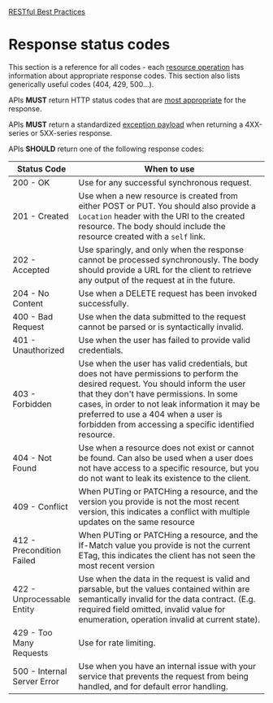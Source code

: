 [RESTful Best Practices](Home)

Response status codes
=====================

<span
class="aui-icon aui-icon-small aui-iconfont-warning confluence-information-macro-icon"></span>

This section is a reference for all codes - each [resource
operation](6-Resource-Operations) has information about
appropriate response codes. This section also lists generically useful
codes (404, 429, 500...).

  

APIs **MUST** return HTTP status codes that are
<a href="https://httpstatuses.com" class="external-link">most appropriate</a>
for the response.

APIs **MUST** return a
standardized [exception payload](8-Error-Responses) when returning a
4XX-series or 5XX-series response.

APIs **SHOULD** return one of the following response codes:

<table>
<colgroup>
<col style="width: 11%" />
<col style="width: 88%" />
</colgroup>
<thead>
<tr class="header">
<th>Status Code</th>
<th>When to use</th>
</tr>
</thead>
<tbody>
<tr class="odd">
<td>200 - OK</td>
<td>Use for any successful synchronous request.</td>
</tr>
<tr class="even">
<td>201 - Created</td>
<td>Use when a new resource is created from either POST or PUT. You should also provide a <code>Location</code> header with the URI to the created resource. The body should include the resource created with a <code>self</code> link.</td>
</tr>
<tr class="odd">
<td>202 - Accepted</td>
<td>Use sparingly, and only when the response cannot be processed synchronously. The body should provide a URL for the client to retrieve any output of the request at in the future.</td>
</tr>
<tr class="even">
<td>204 - No Content</td>
<td>Use when a DELETE request has been invoked successfully.</td>
</tr>
<tr class="odd">
<td>400 - Bad Request</td>
<td>Use when the data submitted to the request cannot be parsed or is syntactically invalid.</td>
</tr>
<tr class="even">
<td>401 - Unauthorized</td>
<td>Use when the user has failed to provide valid credentials.</td>
</tr>
<tr class="odd">
<td>403 - Forbidden</td>
<td>Use when the user has valid credentials, but does not have permissions to perform the desired request. You should inform the user that they don't have permissions. In some cases, in order to not leak information it may be preferred to use a 404 when a user is forbidden from accessing a specific identified resource.</td>
</tr>
<tr class="even">
<td>404 - Not Found</td>
<td>Use when a resource does not exist or cannot be found. Can also be used when a user does not have access to a specific resource, but you do not want to leak its existence to the client.</td>
</tr>
<tr class="odd">
<td>409 - Conflict</td>
<td>When PUTing or PATCHing a resource, and the version you provide is not the most recent version, this indicates a conflict with multiple updates on the same resource</td>
</tr>
<tr class="even">
<td>412 - Precondition Failed</td>
<td>When PUTing or PATCHing a resource, and the If-Match value you provide is not the current ETag, this indicates the client has not seen the most recent version</td>
</tr>
<tr class="odd">
<td><span style="color: rgb(37,37,37);">422 - Unprocessable Entity</span></td>
<td>Use when the data in the request is valid and parsable, but the values contained within are semantically invalid for the data contract. (E.g. required field omitted, invalid value for enumeration, operation invalid at current state).</td>
</tr>
<tr class="even">
<td><span style="color: rgb(37,37,37);">429 - Too Many Requests</span></td>
<td>Use for rate limiting.</td>
</tr>
<tr class="odd">
<td>500 - Internal Server Error</td>
<td>Use when you have an internal issue with your service that prevents the request from being handled, and for default error handling.</td>
</tr>
</tbody>
</table>
